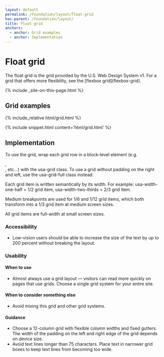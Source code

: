 ```yaml
---
layout: default
permalink: /foundation/layout/float-grid
has-parent: /foundation/layout/
title: Float grid
anchors:
  - anchor: Grid examples
  - anchor: Implementation
---
```


# Float grid

<div class="va-introtext" markdown="1">
  The float grid is the grid provided by the U.S. Web Design System v1. For a grid that offers more flexibility, see the [flexbox grid](flexbox-grid).
</div>

{% include _site-on-this-page.html %}

## Grid examples

<div class="site-showcase">
{% include_relative html/grid.html %}
</div>

{% include snippet.html content='html/grid.html' %}

## Implementation

To use the grid, wrap each grid row in a block-level element (e.g. <section>, <div>, etc...) with the usa-grid class. To use a grid without padding on the right and left, use the usa-grid-full class instead.

Each grid item is written semantically by its width. For example: usa-width-one-half = 1/2 grid item, usa-width-two-thirds = 2/3 grid item.

Medium breakpoints are used for 1/6 and 1/12 grid items, which both transform into a 1/3 grid item at medium screen sizes.

All grid items are full-width at small screen sizes.

### Accessibility

- Low-vision users should be able to increase the size of the text by up to 200 percent without breaking the layout.

### Usability

#### When to use

- Almost always use a grid layout — visitors can read more quickly on pages that use grids. Choose a single grid system for your entire site.

#### When to consider something else

- Avoid mixing this grid and other grid systems.

#### Guidance

- Choose a 12-column grid with flexible column widths and fixed gutters. The width of the padding on the left and right edge of the grid depends on device size.
- Avoid text lines longer than 75 characters. Place text in narrower grid boxes to keep text lines from becoming too wide.

